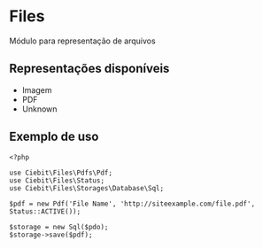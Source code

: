 # Files

Módulo para representação de arquivos


## Representações disponíveis

- Imagem
- PDF
- Unknown


## Exemplo de uso

```
<?php

use Ciebit\Files\Pdfs\Pdf;
use Ciebit\Files\Status;
use Ciebit\Files\Storages\Database\Sql;

$pdf = new Pdf('File Name', 'http://siteexample.com/file.pdf', Status::ACTIVE());

$storage = new Sql($pdo);
$storage->save($pdf);
```
